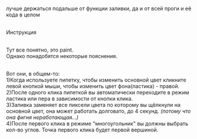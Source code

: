 лучше держаться подальше от функции заливки, да и от всей проги и её кода в целом<br><br>

Инструкция<br><br>

Тут все понятно, это paint.<br>
Однако понадобятся некоторые пояснения.<br><br>

Вот они, в общем-то:<br>
  1)Когда используете пипетку, чтобы изменить основной цвет кликните левой кнопкой мыши, чтобы изменить цвет фона(ластика) - правой.<br>
  2)После одного клика пипеткой вы автоматически переходите в режим ластика или пера в зависимости от кнопки клика.<br>
  3)Заливка заменяет все пиксели цвета по которому вы щёлкнули на основной цвет, она может работать долговато, до 4 секунд. *(потому что она фигня неработающая...)*<br>
  4)После первого клика в режиме "многоугольник" вы должны выбрать кол-во углов. Точка первого клика будет первой вершиной.
